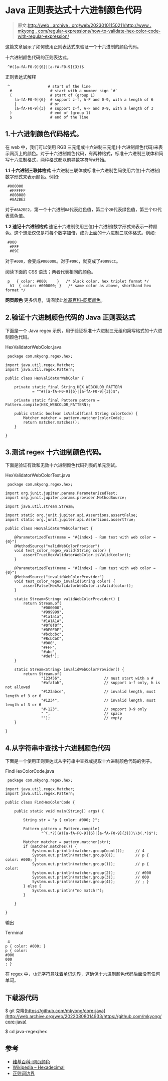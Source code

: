 # Java 正则表达式十六进制颜色代码

> 原文:[http://web . archive . org/web/20230101150211/http://www . mkyong . com/regular-expressions/how-to-validate-hex-color-code-with-regular-expression/](http://web.archive.org/web/20230101150211/http://www.mkyong.com/regular-expressions/how-to-validate-hex-color-code-with-regular-expression/)

这篇文章展示了如何使用正则表达式来验证一个十六进制的颜色代码。

十六进制颜色代码的正则表达式。

```
 ^#([a-fA-F0-9]{6}|[a-fA-F0-9]{3})$ 
```

正则表达式解释

```
 ^                 # start of the line
  #                 # start with a number sign `#`
  (                 # start of (group 1)
    [a-fA-F0-9]{6}  # support z-f, A-F and 0-9, with a length of 6
    |               # or
    [a-fA-F0-9]{3}  # support z-f, A-F and 0-9, with a length of 3
  )                 # end of (group 1)
  $                 # end of the line 
```

## 1.十六进制颜色代码格式。

在 web 中，我们可以使用 RGB 三元组或十六进制三元组(十六进制颜色代码)来表示网页上的颜色。对于十六进制颜色代码，有两种格式，标准十六进制三联体和简写十六进制格式，两种格式都以前导数字符号`#`开始。

**1.1 十六进制三联体格式**
十六进制三联体或标准十六进制色码使用六位(十六进制)数字形式来表示颜色。例如:

```
 #000000
  #FFFFFF
  #808080
  #8A2BE2 
```

对于`#8A2BE2`，第一个十六进制`8A`代表红色值，第二个`2B`代表绿色值，第三个`E2`代表蓝色值。

**1.2 速记十六进制格式**
速记十六进制使用三位(十六进制)数字形式来表示一种颜色。这个想法仅仅是将每个数字加倍，成为上面的十六进制三联体格式。例如:

```
 #000
  #FFF
  #09C 
```

对于`#000`，会变成`#000000`。对于`#09C`，就变成了`#0099CC`。

阅读下面的 CSS 语法；两者代表相同的颜色。

```
 p   { color: #000;    }   /* black color, hex triplet format */
  h1  { color: #000000; }   /* same color as above, shorthand hex format */ 
```

**网页颜色**
更多信息，请阅读此[维基百科-网页颜色](http://web.archive.org/web/20220808014933/https://en.wikipedia.org/wiki/Web_colors)。

## 2.验证十六进制颜色代码的 Java 正则表达式

下面是一个 Java regex 示例，用于验证标准十六进制三元组和简写格式的十六进制颜色代码。

HexValidatorWebColor.java

```
 package com.mkyong.regex.hex;

import java.util.regex.Matcher;
import java.util.regex.Pattern;

public class HexValidatorWebColor {

    private static final String HEX_WEBCOLOR_PATTERN
            = "^#([a-fA-F0-9]{6}|[a-fA-F0-9]{3})$";

    private static final Pattern pattern = Pattern.compile(HEX_WEBCOLOR_PATTERN);

    public static boolean isValid(final String colorCode) {
        Matcher matcher = pattern.matcher(colorCode);
        return matcher.matches();
    }

} 
```

## 3.测试 regex 十六进制颜色代码。

下面是验证有效和无效十六进制颜色代码列表的单元测试。

HexValidatorWebColorTest.java

```
 package com.mkyong.regex.hex;

import org.junit.jupiter.params.ParameterizedTest;
import org.junit.jupiter.params.provider.MethodSource;

import java.util.stream.Stream;

import static org.junit.jupiter.api.Assertions.assertFalse;
import static org.junit.jupiter.api.Assertions.assertTrue;

public class HexValidatorWebColorTest {

    @ParameterizedTest(name = "#{index} - Run test with web color = {0}")
    @MethodSource("validWebColorProvider")
    void test_color_regex_valid(String color) {
        assertTrue(HexValidatorWebColor.isValid(color));
    }

    @ParameterizedTest(name = "#{index} - Run test with web color = {0}")
    @MethodSource("invalidWebColorProvider")
    void test_color_regex_invalid(String color) {
        assertFalse(HexValidatorWebColor.isValid(color));
    }

    static Stream<String> validWebColorProvider() {
        return Stream.of(
                "#000000",
                "#999999",
                "#1a1a1a",
                "#1A1A1A",
                "#0f0f0f",
                "#0F0F0F",
                "#bcbcbc",
                "#BcbCbC",
                "#000",
                "#FFF",
                "#abc",
                "#def");
    }

    static Stream<String> invalidWebColorProvider() {
        return Stream.of(
                "123456",                   // must start with a #
                "#afafah",                  // support a-f only, h is not allowed
                "#123abce",                 // invalid length, must length of 3 or 6
                "#1234",                    // invalid length, must length of 3 or 6
                "#-123",                    // support 0-9 only
                " ",                        // space
                "");                        // empty
    }

} 
```

## 4.从字符串中查找十六进制颜色代码

下面是一个使用正则表达式从字符串中查找或提取十六进制颜色代码的例子。

FindHexColorCode.java

```
 package com.mkyong.regex.hex;

import java.util.regex.Matcher;
import java.util.regex.Pattern;

public class FindHexColorCode {

    public static void main(String[] args) {

        String str = "p { color: #000; }";

        Pattern pattern = Pattern.compile(
                "^(.*?)(#([a-fA-F0-9]{6}|[a-fA-F0-9]{3}))\\b(.*)$");

        Matcher matcher = pattern.matcher(str);
        if (matcher.matches()) {
            System.out.println(matcher.groupCount());     // 4
            System.out.println(matcher.group(0));         // p { color: #000; }
            System.out.println(matcher.group(1));         // p { color:
            System.out.println(matcher.group(2));         // #000
            System.out.println(matcher.group(3));         // 000
            System.out.println(matcher.group(4));         // ; }
        } else {
            System.out.println("no match!");
        }

    }

} 
```

输出

Terminal

```
 4
p { color: #000; }
p { color:
#000
000
; } 
```

在 regex 中，`\b`元字符意味着[单词边界](http://web.archive.org/web/20220808014933/https://www.regular-expressions.info/wordboundaries.html)，这确保十六进制颜色代码后面没有任何单词。

## 下载源代码

$ git 克隆[https://github.com/mkyong/core-java](http://web.archive.org/web/20220808014933/https://github.com/mkyong/core-java)

$ cd java-regex/hex

## 参考

*   [维基百科–网页颜色](http://web.archive.org/web/20220808014933/https://en.wikipedia.org/wiki/Web_colors)
*   [Wikipedia – Hexadecimal](http://web.archive.org/web/20220808014933/https://en.wikipedia.org/wiki/Hexadecimal)
*   [正则词边界](http://web.archive.org/web/20220808014933/https://www.regular-expressions.info/wordboundaries.html)

<input type="hidden" id="mkyong-current-postId" value="1937">